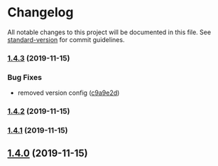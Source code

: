# Changelog

All notable changes to this project will be documented in this file. See [standard-version](https://github.com/conventional-changelog/standard-version) for commit guidelines.

### [1.4.3](https://github.com/qbitartifacts/rec-api/compare/v1.4.2...v1.4.3) (2019-11-15)


### Bug Fixes

* removed version config ([c9a9e2d](https://github.com/qbitartifacts/rec-api/commit/c9a9e2d8d66879e4efdaa851f7f202b50034f688))

### [1.4.2](https://github.com/qbitartifacts/rec-api/compare/v1.4.1...v1.4.2) (2019-11-15)

### [1.4.1](https://github.com/qbitartifacts/rec-api/compare/v1.4.0...v1.4.1) (2019-11-15)

## [1.4.0](https://github.com/qbitartifacts/rec-api/compare/v1.3.20...v1.4.0) (2019-11-15)
